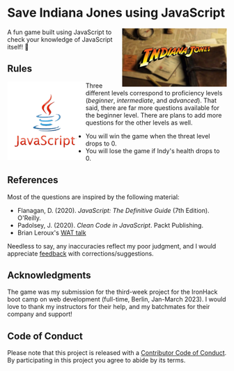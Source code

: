 # Save Indiana Jones using JavaScript

<img src="./assets/home_background.jpeg" align="right" width="240" />

A fun game built using JavaScript to check your knowledge of JavaScript itself! 🔄

## Rules

<img src="./assets/js-logo.png" align="left" width="180" />

Three different levels correspond to proficiency levels
(*beginner*, *intermediate*, and *advanced*). That said, there are
far more questions available for the beginner level. There
are plans to add more questions for the other levels as well.

- You will win the game when the threat level drops to 0.
- You will lose the game if Indy's health drops to 0.

## References

Most of the questions are inspired by the following material:

- Flanagan, D. (2020). *JavaScript: The Definitive Guide* (7th Edition). O'Reilly.
- Padolsey, J. (2020). *Clean Code in JavaScript*. Packt Publishing.
- Brian Leroux's [WAT talk](https://www.youtube.com/watch?v=et8xNAc2ic8&t=1s)

Needless to say, any inaccuracies reflect my poor judgment, and I would appreciate
[feedback](https://github.com/IndrajeetPatil/save-indy/issues) with
corrections/suggestions.

## Acknowledgments

The game was my submission for the third-week project for the IronHack boot camp
on web development (full-time, Berlin, Jan-March 2023). I would love to thank
my instructors for their help, and my batchmates for their company and support!

## Code of Conduct

Please note that this project is released with a [Contributor Code of
Conduct](https://www.contributor-covenant.org/version/2/1/code_of_conduct/).
By participating in this project you agree to abide by its terms.
